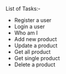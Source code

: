 List of Tasks:-

- Register a user
- Login a user
- Who am I
- Add new product
- Update a product
- Get all product
- Get single product
- Delete a product

